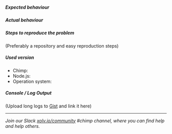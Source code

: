 <!-- 
* * * READ THIS BEFORE YOU FILE THIS ISSUE * * * 
Chimp is a test runner that combines multiple tools to make end-to-end testing easy. As such, you should seek help for the specific tools at the right channels.

* - - BROWSER AUTOMATION RELATED ISSUES
Please try to get your queries answered with the Webdriver.io team first. Here are some useful links:
- gitter.im/webdriverio/webdriverio
- github.com/webdriverio/webdriverio/issues
- webdriver.io/api.html

* - - CUCUMBER SYNTAX & USAGE ISSUES
Please try to get your queries answered with the Cucumber team first. Here are some useful links:
- gitter.im/cucumber/cucumber-js
- github.com/cucumber/cucumber-js/issues
- cucumber.io/docs/reference/javascript
- github.com/cucumber/cucumber-js#help--support

* - - SOMETHING ELSE
Please post your issues below and make sure you follow the instructions below. If you do not, we may not respond for a very long time! We want to help, so help us help you by being thorough. 

Thanks :)

Your friends @ xolv.io

(feel free to remove this whole comment block before you post)
-->
#####  Expected behaviour



#####  Actual behaviour



##### Steps to reproduce the problem

(Preferably a repository and easy reproduction steps)

#####  Used version

* Chimp: 
* Node.js:
* Operation system: 

#####  Console / Log Output

(Upload long logs to [Gist](https://gist.github.com/) and link it here)

<!-- please leave the content below this line as it helps others find help -->
------- 
*Join our Slack [xolv.io/community](http://xolv.io/community) #chimp channel, where you can find help and help others.*
